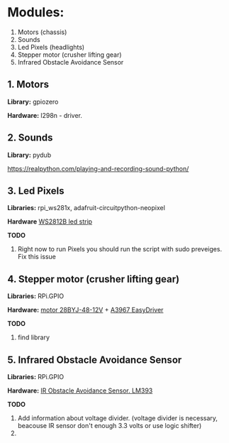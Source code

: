 # Modules:
1. Motors (chassis)
2. Sounds 
3. Led Pixels (headlights)
4. Stepper motor (crusher lifting gear)
5. Infrared Obstacle Avoidance Sensor 
## 1. Motors
**Library:**
gpiozero

**Hardware:**
l298n - driver.

## 2. Sounds
**Library:**
pydub

https://realpython.com/playing-and-recording-sound-python/

## 3. Led Pixels
**Libraries:**
rpi_ws281x, adafruit-circuitpython-neopixel

**Hardware**
[WS2812B led strip](https://aliexpress.ru/item/32958709980.html?spm=a2g0s.9042311.0.0.264d33edLvvHx5)

**TODO**
1. Right now to run Pixels you should run the script with sudo preveiges. Fix this issue

## 4. Stepper motor (crusher lifting gear)
**Libraries:**
RPi.GPIO

**Hardware:**
[motor 28BYJ-48-12V](https://aliexpress.ru/item/4000040714477.html?spm=a2g0o.productlist.0.0.6bfa5a106acnOu&algo_pvid=78c7cbc5-8e20-48c3-a600-54b9dd9b3f6d&algo_expid=78c7cbc5-8e20-48c3-a600-54b9dd9b3f6d-56&btsid=0ab50f6115910435359073048ef66c&ws_ab_test=searchweb0_0,searchweb201602_,searchweb201603_)
+ 
[A3967 EasyDriver](https://aliexpress.ru/item/32831233631.html?spm=a2g0o.productlist.0.0.41f94ed4nbO92k&algo_pvid=9e0c55d1-31fb-4f5e-bc1a-6a04935f2690&algo_expid=9e0c55d1-31fb-4f5e-bc1a-6a04935f2690-0&btsid=0ab50f6115910436801802540ef66c&ws_ab_test=searchweb0_0,searchweb201602_,searchweb201603_)

**TODO**
1. find library

## 5. Infrared Obstacle Avoidance Sensor 
**Libraries:**
RPi.GPIO

**Hardware:**
[IR Obstacle Avoidance Sensor. LM393](https://www.aliexpress.com/item/32462888575.html?spm=a2g0o.productlist.0.0.10505e792u3bFR&algo_pvid=7a6e7ce7-10a9-4930-b219-f44ed0643d0d&algo_expid=7a6e7ce7-10a9-4930-b219-f44ed0643d0d-0&btsid=0b8b037015915452825724033edd4b&ws_ab_test=searchweb0_0,searchweb201602_,searchweb201603_)

**TODO**
1. Add information about voltage divider. (voltage divider is necessary, beacouse IR sensor don't enough 3.3 volts or use logic shifter)
2. 